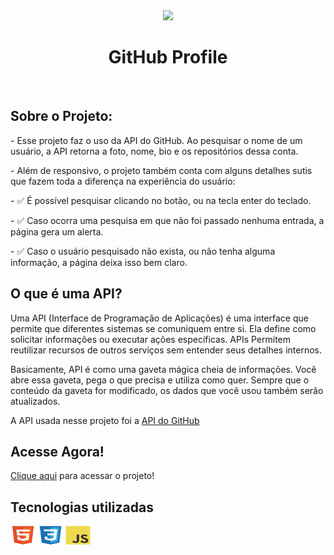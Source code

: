 <div align = "center">
  <img height="150em" src="https://github.githubassets.com/images/modules/logos_page/GitHub-Mark.png"/>
  <h1>GitHub Profile</h1>
</div>

<br>
<h2>Sobre o Projeto:</h2>
<p>- Esse projeto faz o uso da API do GitHub. Ao pesquisar o nome de um usuário, a API retorna a foto, nome, bio e os repositórios dessa conta.</p>
<p>- Além de responsivo, o projeto também conta com alguns detalhes sutis que fazem toda a diferença na experiência do usuário:</p>
<p>- ✅️ É possível pesquisar clicando no botão, ou na tecla enter do teclado.</p>
<p>- ✅️ Caso ocorra uma pesquisa em que não foi passado nenhuma entrada, a página gera um alerta.</p>
<p>- ✅️ Caso o usuário pesquisado não exista, ou não tenha alguma informação, a página deixa isso bem claro.</p>

<h2>O que é uma API?</h2>
<p>Uma API (Interface de Programação de Aplicações) é uma interface que permite que diferentes sistemas se comuniquem entre si. Ela define como solicitar informações ou executar ações específicas. APIs Permitem reutilizar recursos de outros serviços sem entender seus detalhes internos.</p>
<p>Basicamente, API é como uma gaveta mágica cheia de informações. Você abre essa gaveta, pega o que precisa e utiliza como quer. Sempre que o conteúdo da gaveta for modificado, os dados que você usou também serão atualizados.</p>
<p>A API usada nesse projeto foi a <a href="https://docs.github.com/pt/rest/guides/getting-started-with-the-rest-api?apiVersion=2022-11-28" target="_blank">API do GitHub</a></p>

<h2>Acesse Agora!</h2>
<p><a href="https://github-api-ashen.vercel.app/" target="_blank">Clique aqui</a> para acessar o projeto!</p>

<h2>Tecnologias utilizadas</h2>
<div style="display: inline_block">
  <img align="center" alt="HTML" height="30" width="40" src="https://raw.githubusercontent.com/devicons/devicon/master/icons/html5/html5-original.svg">
  <img align="center" alt="CSS" height="30" width="40" src="https://raw.githubusercontent.com/devicons/devicon/master/icons/css3/css3-original.svg">
  <img align="center" alt="CSS" height="30" width="40" src="https://raw.githubusercontent.com/devicons/devicon/master/icons/javascript/javascript-original.svg">
</div>
